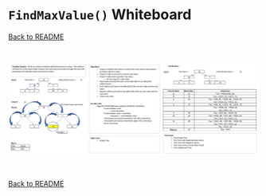 # `FindMaxValue()` Whiteboard
[Back to README](./../README.md#findmaxvalue)

<br>

![append whiteboard](https://github.com/scottfalbo/data-structures-and-algorithms/blob/master/whiteboards/assets/find-max-value-tree.PNG)

<br>

[Back to README](./../README.md#findmaxvalue)
